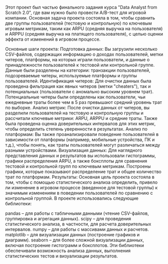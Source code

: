 Этот проект был частью финального задания курса "Data Analyst from Scratch 2.0", где вам нужно было провести A/B-тест для игровой компании. Основная задача проекта состояла в том, чтобы сравнить две группы пользователей (тестовую и контрольную) по ключевым игровым метрикам, таким как ARPU (средняя выручка на пользователя) и ARPPU (средняя выручка на платящего пользователя), с целью оценки эффекта от изменений в игровом процессе.

Основные шаги проекта:
Подготовка данных:
Вы загрузили несколько CSV-файлов, содержащих информацию о доходах пользователей, метки читеров, платформы, на которых играли пользователи, и данные о принадлежности пользователей к тестовой или контрольной группе.
Данные были разделены на категории: транзакции пользователей, подозреваемые читеры, используемые платформы и группы пользователей.
Идентификация читеров:
Для очистки данных была проведена фильтрация как явных читеров (метки "cheaters"), так и потенциальных (пользователи с аномально высоким уровнем трат).
Потенциальные читеры были определены как пользователи, чьи ежедневные траты более чем в 5 раз превышают средний уровень трат по выборке.
Анализ метрик:
После очистки данных от читеров, вы разделили пользователей на тестовую и контрольную группы и рассчитали ключевые метрики: ARPU, ARPPU и средние траты.
Также была проведена оценка доверительных интервалов для этих метрик, чтобы определить степень уверенности в результатах.
Анализ по платформам:
Вы также проанализировали поведение пользователей в зависимости от платформы (например, мобильные устройства, ПК и т.д.), чтобы понять, как траты пользователей могут различаться между разными устройствами.
Визуализация данных:
Для наглядного представления данных и результатов вы использовали гистограммы, графики распределения ARPU, а также боксплоты для сравнения тестовой и контрольной групп по ключевым метрикам.
Построены графики, которые показывают распределение трат и общее количество трат по платформам.
Результаты:
Основная цель проекта состояла в том, чтобы с помощью статистического анализа определить, привело ли изменение в игровом процессе (введенное для тестовой группы) к значимым изменениям в поведении пользователей по сравнению с контрольной группой.
В проекте использовались следующие библиотеки:

pandas – для работы с табличными данными (чтение CSV-файлов, группировка и агрегация данных).
scipy – для проведения статистического анализа, в частности, для расчета доверительных интервалов.
numpy – для работы с массивами данных и расчетов.
matplotlib – для визуализации данных (построение графиков и диаграмм).
seaborn – для более сложной визуализации данных, включая построение гистограмм и боксплотов.
Эти библиотеки обеспечивали возможность анализа данных, выполнения статистических тестов и визуализации результатов.
